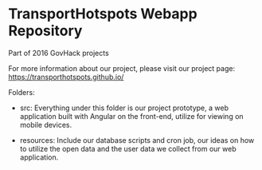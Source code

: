 # TransportHotspots Webapp Repository
Part of 2016 GovHack projects

For more information about our project, please visit our project page:
https://transporthotspots.github.io/

Folders:
- src:
Everything under this folder is our project prototype, a web application built with Angular on the front-end, utilize for viewing on mobile devices.

- resources:
Include our database scripts and cron job, our ideas on how to utilize the open data and the user data we collect from our web application.
